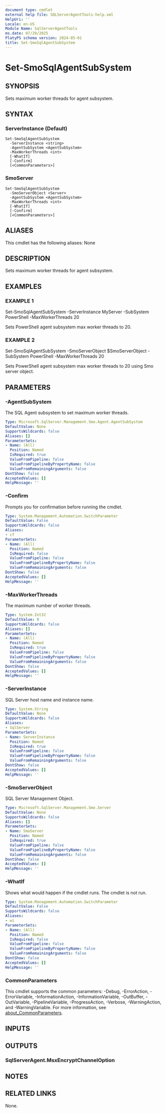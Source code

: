 ```yaml
---
document type: cmdlet
external help file: SQLServerAgentTools-help.xml
HelpUri: ''
Locale: en-US
Module Name: SqlServerAgentTools
ms.date: 07/29/2025
PlatyPS schema version: 2024-05-01
title: Set-SmoSqlAgentSubSystem
---
```


# Set-SmoSqlAgentSubSystem

## SYNOPSIS

Sets maximum worker threads for agent subsystem.

## SYNTAX

### ServerInstance (Default)

```
Set-SmoSqlAgentSubSystem
  -ServerInstance <string>
  -AgentSubSystem <AgentSubSystem>
  -MaxWorkerThreads <int>
  [-WhatIf]
  [-Confirm]
  [<CommonParameters>]
```

### SmoServer

```
Set-SmoSqlAgentSubSystem
  -SmoServerObject <Server>
  -AgentSubSystem <AgentSubSystem>
  -MaxWorkerThreads <int>
  [-WhatIf]
  [-Confirm]
  [<CommonParameters>]
```

## ALIASES

This cmdlet has the following aliases:
  None

## DESCRIPTION

Sets maximum worker threads for agent subsystem.

## EXAMPLES

### EXAMPLE 1

Set-SmoSqlAgentSubSystem -ServerInstance MyServer -SubSystem PowerShell -MaxWorkerThreads 20

Sets PowerShell agent subsystem max worker threads to 20.

### EXAMPLE 2

Set-SmoSqlAgentSubSystem -SmoServerObject $SmoServerObject -SubSystem PowerShell -MaxWorkerThreads 20

Sets PowerShell agent subsystem max worker threads to 20 using Smo server object.

## PARAMETERS

### -AgentSubSystem

The SQL Agent subsystem to set maximum worker threads.

```yaml
Type: Microsoft.SqlServer.Management.Smo.Agent.AgentSubSystem
DefaultValue: None
SupportsWildcards: false
Aliases: []
ParameterSets:
- Name: (All)
  Position: Named
  IsRequired: true
  ValueFromPipeline: false
  ValueFromPipelineByPropertyName: false
  ValueFromRemainingArguments: false
DontShow: false
AcceptedValues: []
HelpMessage: ''
```

### -Confirm

Prompts you for confirmation before running the cmdlet.

```yaml
Type: System.Management.Automation.SwitchParameter
DefaultValue: False
SupportsWildcards: false
Aliases:
- cf
ParameterSets:
- Name: (All)
  Position: Named
  IsRequired: false
  ValueFromPipeline: false
  ValueFromPipelineByPropertyName: false
  ValueFromRemainingArguments: false
DontShow: false
AcceptedValues: []
HelpMessage: ''
```

### -MaxWorkerThreads

The maximum number of worker threads.

```yaml
Type: System.Int32
DefaultValue: 0
SupportsWildcards: false
Aliases: []
ParameterSets:
- Name: (All)
  Position: Named
  IsRequired: true
  ValueFromPipeline: false
  ValueFromPipelineByPropertyName: false
  ValueFromRemainingArguments: false
DontShow: false
AcceptedValues: []
HelpMessage: ''
```

### -ServerInstance

SQL Server host name and instance name.

```yaml
Type: System.String
DefaultValue: None
SupportsWildcards: false
Aliases:
- SqlServer
ParameterSets:
- Name: ServerInstance
  Position: Named
  IsRequired: true
  ValueFromPipeline: false
  ValueFromPipelineByPropertyName: false
  ValueFromRemainingArguments: false
DontShow: false
AcceptedValues: []
HelpMessage: ''
```

### -SmoServerObject

SQL Server Management Object.

```yaml
Type: Microsoft.SqlServer.Management.Smo.Server
DefaultValue: None
SupportsWildcards: false
Aliases: []
ParameterSets:
- Name: SmoServer
  Position: Named
  IsRequired: true
  ValueFromPipeline: false
  ValueFromPipelineByPropertyName: false
  ValueFromRemainingArguments: false
DontShow: false
AcceptedValues: []
HelpMessage: ''
```

### -WhatIf

Shows what would happen if the cmdlet runs.
The cmdlet is not run.

```yaml
Type: System.Management.Automation.SwitchParameter
DefaultValue: False
SupportsWildcards: false
Aliases:
- wi
ParameterSets:
- Name: (All)
  Position: Named
  IsRequired: false
  ValueFromPipeline: false
  ValueFromPipelineByPropertyName: false
  ValueFromRemainingArguments: false
DontShow: false
AcceptedValues: []
HelpMessage: ''
```

### CommonParameters

This cmdlet supports the common parameters: -Debug, -ErrorAction, -ErrorVariable,
-InformationAction, -InformationVariable, -OutBuffer, -OutVariable, -PipelineVariable,
-ProgressAction, -Verbose, -WarningAction, and -WarningVariable. For more information, see
[about_CommonParameters](https://go.microsoft.com/fwlink/?LinkID=113216).

## INPUTS

## OUTPUTS

### SqlServerAgent.MsxEncryptChannelOption



## NOTES




## RELATED LINKS

None.

